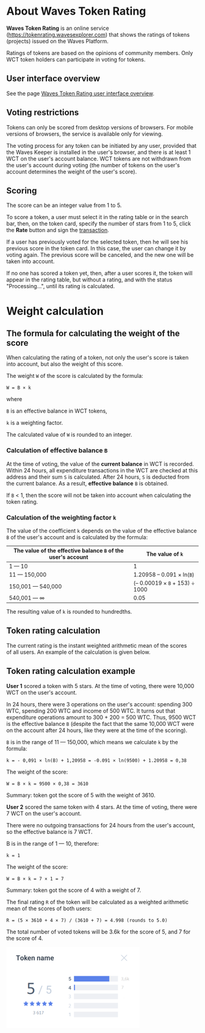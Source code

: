 # About Waves Token Rating

**Waves Token Rating** is an online service (https://tokenrating.wavesexplorer.com) that shows the ratings of tokens (projects) issued on the Waves Platform.

Ratings of tokens are based on the opinions of community members. Only WCT token holders can participate in voting for tokens.

## User interface overview

See the page [Waves Token Rating user interface overview](/waves-token-rating/waves-token-rating-user-interface-overview.md).

## Voting restrictions

Tokens can only be scored from desktop versions of browsers. For mobile versions of browsers, the service is available only for viewing.

The voting process for any token can be initiated by any user, provided that the Waves Keeper is installed in the user's browser, and there is at least 1 WCT on the user's account balance. WCT tokens are not withdrawn from the user's account during voting (the number of tokens on the user's account determines the weight of the user's score).

## Scoring

The score can be an integer value from 1 to 5.

To score a token, a user must select it in the rating table or in the search bar, then, on the token card, specify the number of stars from 1 to 5, click the **Rate** button and sign the [transaction](/waves-token-rating/user-score-data-transaction.md).

If a user has previously voted for the selected token, then he will see his previous score in the token card. In this case, the user can change it by voting again. The previous score will be canceled, and the new one will be taken into account.

If no one has scored a token yet, then, after a user scores it, the token will appear in the rating table, but without a rating, and with the status "Processing...", until its rating is calculated.

# Weight calculation

## The formula for calculating the weight of the score

When calculating the rating of a token, not only the user's score is taken into account, but also the weight of this score.

The weight `W` of the score is calculated by the formula:
```
W = B × k
```
where

`B` is an effective balance in WCT tokens,

`k` is a weighting factor.

The calculated value of `W` is rounded to an integer.

### Calculation of effective balance `B`

At the time of voting, the value of the **current balance** in WCT is recorded. Within 24 hours, all expenditure transactions in the WCT are checked at this address and their sum `S` is calculated. After 24 hours, `S` is deducted from the current balance. As a result, **effective balance** `B` is obtained.

If `B` < 1, then the score will not be taken into account when calculating the token rating.

### Calculation of the weighting factor `k`

The value of the coefficient `k` depends on the value of the effective balance `B` of the user's account and is calculated by the formula:

|The value of the effective balance `B` of the user's account|The value of `k`|
|---|---|
|1 — 10|1|
|11 — 150,000|1.20958 – 0.091 × ln(`B`)|
|150,001 — 540,000|(– 0.00019 × `B` + 153) ÷ 1000|
|540,001 — ∞|0.05|

The resulting value of `k` is rounded to hundredths.

## Token rating calculation

The current rating is the instant weighted arithmetic mean of the scores of all users. An example of the calculation is given below.

## Token rating calculation example

**User 1** scored a token with 5 stars. At the time of voting, there were 10,000 WCT on the user's account.

In 24 hours, there were 3 operations on the user's account: spending 300 WTC, spending 200 WTC and income of 500 WTC. It turns out that expenditure operations amount to 300 + 200 = 500 WTC. Thus, 9500 WCT is the effective balance `B` (despite the fact that the same 10,000 WCT were on the account after 24 hours, like they were at the time of the scoring).

`B` is in the range of 11 — 150,000, which means we calculate `k` by the formula:
```
k = - 0,091 × ln(B) + 1,20958 = -0.091 × ln(9500) + 1.20958 = 0,38
```
The weight of the score:
```
W = B × k = 9500 × 0,38 = 3610
```
Summary: token got the score of 5 with the weight of 3610.


**User 2** scored the same token with 4 stars. At the time of voting, there were 7 WCT on the user's account.

There were no outgoing transactions for 24 hours from the user's account, so the effective balance is 7 WCT.

B is in the range of 1 — 10, therefore:
```
k = 1
```
The weight of the score:
```
W = B × k = 7 × 1 = 7
```
Summary: token got the score of 4 with a weight of 7.

The final rating `R` of the token will be calculated as a weighted arithmetic mean of the scores of both users:
```
R = (5 × 3610 + 4 × 7) / (3610 + 7) = 4.998 (rounds to 5.0)
```

The total number of voted tokens will be 3.6k for the score of 5, and 7 for the score of 4.

<img src="img/rating.png" alt="rating" width="350"/>
